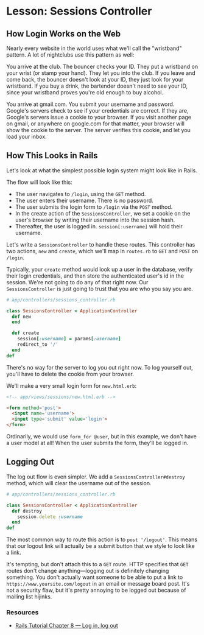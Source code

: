 # Lesson: Sessions Controller

## How Login Works on the Web

Nearly every website in the world uses what we'll call the "wristband" pattern. A lot of nightclubs use this pattern as well:

You arrive at the club. The bouncer checks your ID. They put a wristband on your wrist (or stamp your hand). They let you into the club. If you leave and come back, the bouncer doesn't look at your ID, they just look for your wristband. If you buy a drink, the bartender doesn't need to see your ID, since your wristband proves you're old enough to buy alcohol.

You arrive at gmail.com. You submit your username and password. Google's servers check to see if your credentials are correct. If they are, Google's servers issue a cookie to your browser. If you visit another page on gmail, or anywhere on google.com for that matter, your browser will show the cookie to the server. The server verifies this cookie, and let you load your inbox.

## How This Looks in Rails

Let's look at what the simplest possible login system might look like in Rails.

The flow will look like this:

- The user navigates to `/login`, using the `GET` method.
- The user enters their username. There is no password.
- The user submits the login form to `/login` via the `POST` method.
- In the create action of the `SessionsController`, we set a cookie on the user's browser by writing their username into the session hash.
- Thereafter, the user is logged in. `session[:username]` will hold their username.

Let's write a `SessionsController` to handle these routes. This controller has two actions, `new` and `create`, which we'll map in `routes.rb` to `GET` and `POST` on `/login`.

Typically, your `create` method would look up a user in the database, verify their login credentials, and then store the authenticated user's id in the session. We're not going to do any of that right now. Our `SessionsController` is just going to trust that you are who you say you are.

```ruby
# app/controllers/sessions_controller.rb

class SessionsController < ApplicationController
  def new
  end

  def create
    session[:username] = params[:username]
    redirect_to '/'
  end
def
```

There's no way for the server to log you out right now. To log yourself out, you'll have to delete the cookie from your browser.

We'll make a very small login form for `new.html.erb`:

```html
<!-- app/views/sessions/new.html.erb -->

<form method='post'>
  <input name='username'>
  <input type='submit' value='login'>
</form>
```

Ordinarily, we would use `form_for @user`, but in this example, we don't have a user model at all! When the user submits the form, they'll be logged in.

## Logging Out

The log out flow is even simpler. We add a `SessionsController#destroy` method, which will clear the username out of the session.

```ruby
# app/controllers/sessions_controller.rb

class SessionsController < ApplicationController
  def destroy
    session.delete :username
  end
def
```

The most common way to route this action is to `post '/logout'`. This means that our logout link will actually be a submit button that we style to look like a link.

It's tempting, but don't attach this to a `GET` route. HTTP specifies that `GET` routes don't change anything—logging out is definitely changing something. You don't actually want someone to be able to put a link to `https://www.yoursite.com/logout` in an email or message board post. It's not a security flaw, but it's pretty annoying to be logged out because of mailing list hijinks.

### Resources

- [Rails Tutorial Chapter 8 — Log in, log out](https://www.railstutorial.org/book/basic_login)
